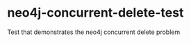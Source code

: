 neo4j-concurrent-delete-test
============================

Test that demonstrates the neo4j concurrent delete problem